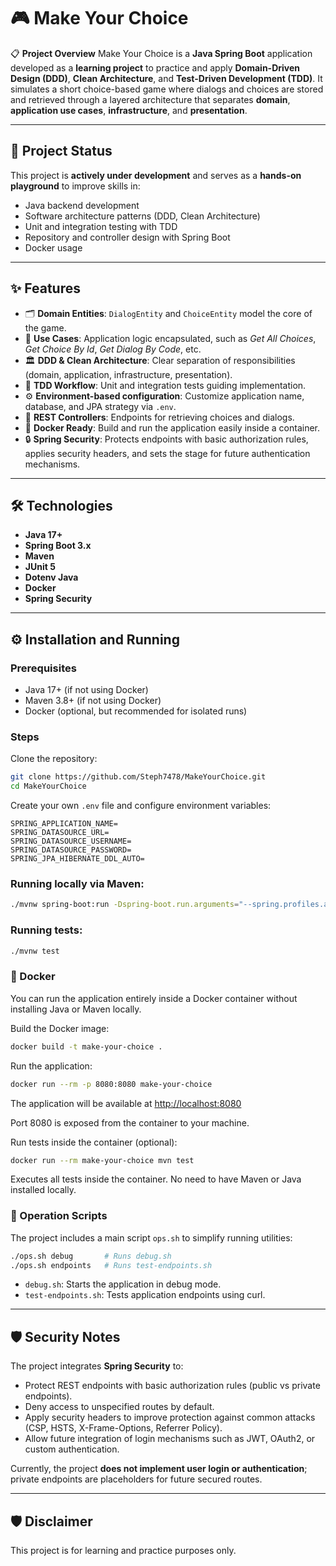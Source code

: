 # 🎮 Make Your Choice

📋 **Project Overview**
Make Your Choice is a **Java Spring Boot** application developed as a **learning project** to practice and apply **Domain-Driven Design (DDD)**, **Clean Architecture**, and **Test-Driven Development (TDD)**.
It simulates a short choice-based game where dialogs and choices are stored and retrieved through a layered architecture that separates **domain**, **application use cases**, **infrastructure**, and **presentation**.

---

## 🚧 Project Status

This project is **actively under development** and serves as a **hands-on playground** to improve skills in:

* Java backend development
* Software architecture patterns (DDD, Clean Architecture)
* Unit and integration testing with TDD
* Repository and controller design with Spring Boot
* Docker usage

---

## ✨ Features

* 🗂️ **Domain Entities**: `DialogEntity` and `ChoiceEntity` model the core of the game.
* 🧩 **Use Cases**: Application logic encapsulated, such as *Get All Choices*, *Get Choice By Id*, *Get Dialog By Code*, etc.
* 🏛️ **DDD & Clean Architecture**: Clear separation of responsibilities (domain, application, infrastructure, presentation).
* 🧪 **TDD Workflow**: Unit and integration tests guiding implementation.
* ⚙️ **Environment-based configuration**: Customize application name, database, and JPA strategy via `.env`.
* 📡 **REST Controllers**: Endpoints for retrieving choices and dialogs.
* 🐳 **Docker Ready**: Build and run the application easily inside a container.
* 🔒 **Spring Security**: Protects endpoints with basic authorization rules, applies security headers, and sets the stage for future authentication mechanisms.

---

## 🛠️ Technologies

* **Java 17+**
* **Spring Boot 3.x**
* **Maven**
* **JUnit 5**
* **Dotenv Java**
* **Docker**
* **Spring Security**

---

## ⚙️ Installation and Running

### Prerequisites

* Java 17+ (if not using Docker)
* Maven 3.8+ (if not using Docker)
* Docker (optional, but recommended for isolated runs)

### Steps

Clone the repository:

```bash
git clone https://github.com/Steph7478/MakeYourChoice.git
cd MakeYourChoice
```

Create your own `.env` file and configure environment variables:

```env
SPRING_APPLICATION_NAME=
SPRING_DATASOURCE_URL=
SPRING_DATASOURCE_USERNAME=
SPRING_DATASOURCE_PASSWORD=
SPRING_JPA_HIBERNATE_DDL_AUTO=
```

### Running locally via Maven:

```bash
./mvnw spring-boot:run -Dspring-boot.run.arguments="--spring.profiles.active=dev"
```

### Running tests:

```bash
./mvnw test
```

### 🐳 Docker

You can run the application entirely inside a Docker container without installing Java or Maven locally.

Build the Docker image:

```bash
docker build -t make-your-choice .
```

Run the application:

```bash
docker run --rm -p 8080:8080 make-your-choice
```

The application will be available at [http://localhost:8080](http://localhost:8080)

Port 8080 is exposed from the container to your machine.

Run tests inside the container (optional):

```bash
docker run --rm make-your-choice mvn test
```

Executes all tests inside the container.
No need to have Maven or Java installed locally.

### 📝 Operation Scripts

The project includes a main script `ops.sh` to simplify running utilities:

```bash
./ops.sh debug       # Runs debug.sh
./ops.sh endpoints   # Runs test-endpoints.sh
```

* `debug.sh`: Starts the application in debug mode.
* `test-endpoints.sh`: Tests application endpoints using curl.

---

## 🛡️ Security Notes

The project integrates **Spring Security** to:

* Protect REST endpoints with basic authorization rules (public vs private endpoints).
* Deny access to unspecified routes by default.
* Apply security headers to improve protection against common attacks (CSP, HSTS, X-Frame-Options, Referrer Policy).
* Allow future integration of login mechanisms such as JWT, OAuth2, or custom authentication.

Currently, the project **does not implement user login or authentication**; private endpoints are placeholders for future secured routes.

---

## 🛡️ Disclaimer

This project is for learning and practice purposes only.
